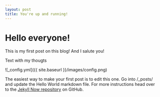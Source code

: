 ```yaml
---
layout: post
title: You're up and running!
---
```


# Hello everyone!

This is my first post on this blog! And I salute you!

Text with my thougts

![_config.yml]({{ site.baseurl }}/images/config.png)

The easiest way to make your first post is to edit this one. Go into /_posts/ and update the Hello World markdown file. For more instructions head over to the [Jekyll Now repository](https://github.com/barryclark/jekyll-now) on GitHub.
